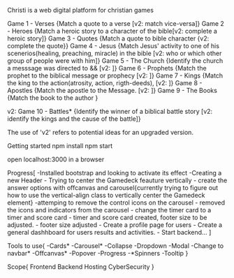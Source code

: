 Christi is a web digital platform for christian games

Game 1 - Verses {Match a quote to a verse [v2: match vice-versa]}
Game 2 - Heroes {Match a heroic story to a character of the bible[v2: complete a heroic story]}
Game 3 - Quotes {Match a quote to bible character {v2: complete the quote}}
Game 4 - Jesus {Match Jesus' activity to one of his scenerios(healing, preaching, miracle) in the bible [v2: who or which other group of people were with him]}
Game 5 - The Church {Identify the church a messsage was directed to && [v2: ]}
Game 6 - Prophets {Match the prophet to the biblical message or prophecy [v2: ]}
Game 7 - Kings {Match the king to the action(atrosity, action, rigth-deeds), [v2: ]}
Game 8 - Apostles {Match the apostle to the Message. [v2: ]}
Game 9 - The Books {Match the book to the author }

v2: Game 10 - Battles* {Identify the winner of a biblical battle story [v2: identify the kings and the cause of the battle]}

The use of 'v2' refers to potential ideas for an upgraded version.

Getting started
npm install
npm start

open localhost:3000 in a browser

Progress[
    -Installed bootstrap and looking to activate its effect
    -Creating a new Header
    - Trying to center the Gamedeck feauture vertically
    - create the answer options with offcanvas and carousel{currently trying to figure out how to use the vertical-align class to vertically center the Gamedeck element}
    -attemping to remove the control icons on the carousel
    - removed the icons and indicators from the carousel
    - change the timer card to a timer and score card
    - timer and score card created, footer size to be adjusted.
    - footer size adjusted
    - Create a profile page for users
    - Create a general dashhboard for users results and activities.
    - Start backend...
]

Tools to use{
    -Cards*
    -Carousel*
    -Collapse
    -Dropdown
    -Modal
    -Change to navbar*
    -Offcanvas*
    -Popover
    -Progress
    -*Spinners
    -Tooltip
}

Scope{
    Frontend
    Backend
    Hosting
    CyberSecurity
}